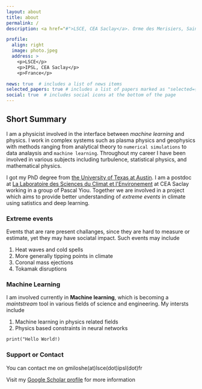 ```yaml
---
layout: about
title: about
permalink: /
description: <a href="#">LSCE, CEA Saclay</a>. Orme des Merisiers, Saint-Aubin, France

profile:
  align: right
  image: photo.jpeg
  address: >
    <p>LSCE</p>
    <p>IPSL, CEA Saclay</p>
    <p>France</p>

news: true  # includes a list of news items
selected_papers: true # includes a list of papers marked as "selected={true}"
social: true  # includes social icons at the bottom of the page
---
```


## Short Summary

I am a physicist involved in the interface between *machine learning* and physics. I work in complex systems such as plasma physics and geophysics with methods ranging from analytical theory to `numerical simulations` to data analaysis and `machine learning`. Throughout my career I have been involved in various subjects including turbulence, statistical physics, and mathematical physics.

I got my PhD degree from [the University of Texas at Austin](https://www.utexas.edu). I am a postdoc at [La Laboratoire des Sciences du Climat et l'Environement](https://www.lsce.ipsl.fr) at CEA Saclay working in a group of Pascal Yiou. Together we are involved in a project which aims to provide better understanding of *extreme events* in climate using satistics and deep learning. 

### Extreme events

Events that are rare present challanges, since they are hard to measure or estimate, yet they may have sociatal impact. Such events may include

1. Heat waves and cold spells
2. More generally tipping points in climate
3. Coronal mass ejections
4. Tokamak disruptions

### Machine Learning

I am involved currently in **Machine learning**, which is becoming a _maintstream_ tool in various fields of science and engineering. My intersts include

1. Machine learning in physics related fields
2. Physics based constraints in neural networks

```markdown
print("Hello World!)
```

### Support or Contact

You can contact me on gmiloshe(at)lsce(dot)ipsl(dot)fr

Visit my [Google Scholar profile](https://scholar.google.com/citations?user=XtOrmGAAAAAJ&hl=fr&oi=ao) for more information
